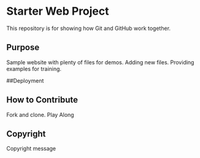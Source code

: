 # Starter Web Project

This repository is for showing how Git and GitHub work together.

## Purpose

Sample website with plenty of files for demos. Adding new files.
Providing examples for training.

##Deployment

## How to Contribute
Fork and clone. Play Along


## Copyright
Copyright message
